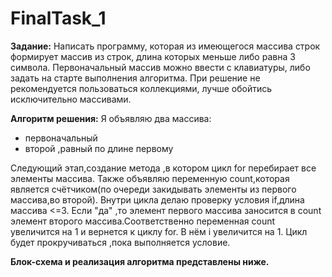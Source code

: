 # FinalTask_1
**Задание:** 
Написать программу, которая из имеющегося массива строк формирует массив из строк, длина которых меньше либо равна 3 символа. Первоначальный массив можно ввести с клавиатуры, либо задать на старте выполнения алгоритма. При решение не рекомендуется пользоваться коллекциями, лучше обойтись исключительно массивами.

**Алгоритм решения:**
Я объявляю два массива:
* первоначальный
* второй ,равный по длине первому

Следующий этап,создание метода ,в котором цикл for перебирает все элементы массива. Также объявляю переменную count,которая является счётчиком(по очереди закидывать элементы из первого массива,во второй).
Внутри цикла делаю проверку условия if,длина массива <=3. Если "да" ,то элемент первого массива заносится в count элемент второго массива.Соответственно переменная count увеличится на 1 и вернется к циклу for. В нём i увеличится на 1. Цикл будет прокручиваться ,пока выполняется условие.

**Блок-схема и реализация алгоритма представлены ниже.**